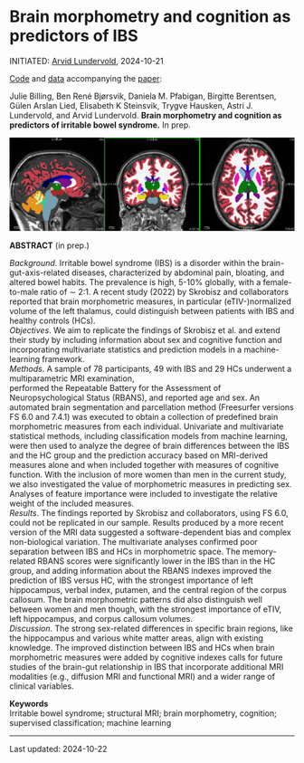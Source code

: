 # Brain morphometry and cognition as predictors of IBS

INITIATED: [Arvid Lundervold](https://www.uib.no/en/persons/Arvid.Lundervold), 2024-10-21

[Code](https://github.com/arvidl/ibs-brain/tree/main/notebooks) and [data](./data) accompanying the [paper](https://github.com/arvidl/ibs-brain/blob/main/papers/Evaluation_of_brain_morphometry_and_clinical_data_in_IBS_diagnostics_20241022_2300.pdf): <br>

Julie Billing, Ben René Bjørsvik, Daniela M. Pfabigan, Birgitte Berentsen, Gülen Arslan Lied, Elisabeth K Steinsvik, Trygve Hausken, Astri J. Lundervold, and Arvid Lundervold.
**Brain morphometry and cognition as predictors of irritable bowel syndrome.**
In prep.


![img](https://github.com/arvidl/ibs-brain/blob/main/figs/ASEG_Native_cross_in_Left_Thalamus_BGA_046.png)

**ABSTRACT** (in prep.)

_Background_. Irritable bowel syndrome (IBS) is a disorder within the brain-gut-axis-related diseases, characterized by abdominal pain, bloating, and altered bowel habits. The prevalence is high, 5-10\% globally, with a female-to-male ratio of $\sim$ 2:1. A recent study (2022) by Skrobisz and collaborators reported that brain morphometric measures, in particular (eTIV-)normalized volume of the left thalamus, could distinguish between patients with IBS and healthy controls (HCs).<br> 
_Objectives_. We aim to replicate the findings of Skrobisz et al. and extend their study by including information about sex and cognitive function and incorporating multivariate statistics and prediction models in a machine-learning framework.  <br>
_Methods_. A sample of $78$ participants, $49$ with IBS and $29$ HCs underwent a multiparametric MRI examination,  
performed the Repeatable Battery for the Assessment of Neuropsychological Status (RBANS), and reported age and sex. 
An automated brain segmentation and parcellation method (Freesurfer versions FS 6.0 and 7.4.1) was executed to obtain a collection of predefined brain morphometric measures from each individual. Univariate and multivariate statistical methods, including classification models from machine learning, were then used to analyze the degree of brain differences between the IBS and the HC group and the prediction accuracy based on MRI-derived measures alone and when included together with measures of cognitive function. With the inclusion of more women than men in the current study, we also investigated the value of morphometric measures in predicting sex. Analyses of feature importance were included to investigate the relative weight of the included measures.  <br> 
_Results_. The findings reported by Skrobisz and collaborators, using FS 6.0, could not be replicated in our sample. Results produced by a more recent version of the  MRI data suggested a software-dependent bias and complex non-biological variation. The multivariate analyses confirmed poor separation between IBS and HCs in morphometric space. The memory-related RBANS scores were significantly lower in the IBS than in the HC group, and adding information about the RBANS indexes improved the prediction of IBS versus HC, with the strongest importance of left hippocampus, verbal index, putamen, and the central region of the corpus callosum. The brain morphometric patterns did also distinguish well between women and men though, with the strongest importance of eTIV, left hippocampus, and corpus callosum volumes. <br>
_Discussion_. The strong sex-related differences in specific brain regions, like the hippocampus and various white matter areas, align with existing knowledge. The improved distinction between IBS and HCs when brain morphometric measures were added by cognitive indexes calls for future studies of the brain-gut relationship in IBS that incorporate additional MRI modalities (e.g., diffusion MRI and functional MRI) and a wider range of clinical variables.  


**Keywords**<br>
Irritable bowel syndrome; structural MRI; brain morphometry, cognition; supervised classification; machine learning

----
Last updated: 2024-10-22
